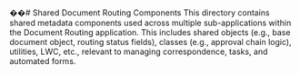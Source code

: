 ��#   S h a r e d   D o c u m e n t   R o u t i n g   C o m p o n e n t s 
 
 
 
 T h i s   d i r e c t o r y   c o n t a i n s   s h a r e d   m e t a d a t a   c o m p o n e n t s   u s e d   a c r o s s   m u l t i p l e   s u b - a p p l i c a t i o n s   w i t h i n   t h e   D o c u m e n t   R o u t i n g   a p p l i c a t i o n .   T h i s   i n c l u d e s   s h a r e d   o b j e c t s   ( e . g . ,   b a s e   d o c u m e n t   o b j e c t ,   r o u t i n g   s t a t u s   f i e l d s ) ,   c l a s s e s   ( e . g . ,   a p p r o v a l   c h a i n   l o g i c ) ,   u t i l i t i e s ,   L W C ,   e t c . ,   r e l e v a n t   t o   m a n a g i n g   c o r r e s p o n d e n c e ,   t a s k s ,   a n d   a u t o m a t e d   f o r m s . 
 
 
